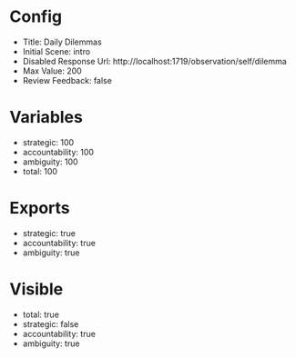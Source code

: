 # Config
 - Title: Daily Dilemmas
 - Initial Scene: intro
 - Disabled Response Url: http://localhost:1719/observation/self/dilemma
 - Max Value: 200
 - Review Feedback: false

# Variables
 - strategic: 100
 - accountability: 100
 - ambiguity: 100
 - total: 100

# Exports
 - strategic: true
 - accountability: true
 - ambiguity: true

# Visible
- total: true
- strategic: false
- accountability: true
- ambiguity: true
